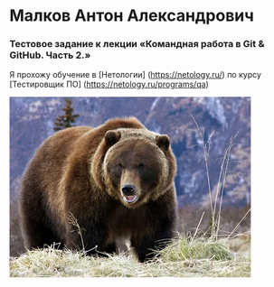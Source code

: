 # Малков Антон Александрович


### Тестовое задание к лекции «Командная работа в Git & GitHub. Часть 2.»

Я прохожу обучение в [Нетологии] (https://netology.ru/) по курсу [Тестировщик ПО] (https://netology.ru/programs/qa)

![Alt text](i.webp)

